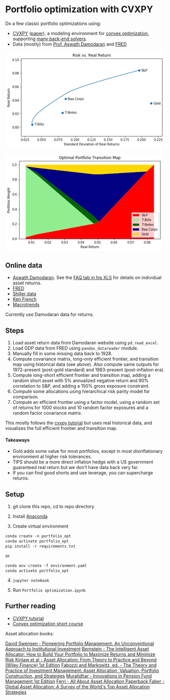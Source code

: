 # Portfolio optimization with CVXPY

Do a few classic portfolio optimizations using:

 - [CVXPY](https://www.cvxpy.org) ([paper](https://arxiv.org/abs/1603.00943)), a modeling environment for [convex optimization](https://web.stanford.edu/~boyd/cvxbook/), supporting [many back-end solvers](https://www.cvxpy.org/tutorial/advanced/index.html#solve-method-options).
 - Data (mostly) from [Prof. Aswath Damodaran](http://pages.stern.nyu.edu/~adamodar/New_Home_Page/datacurrent.html) and [FRED](https://fred.stlouisfed.org/)

![Efficient Frontier](efrontier.png)

![Optimal portfolio transition map](transmap.png)

## Online data

- [Aswath Damodaran](https://pages.stern.nyu.edu/~adamodar/). See the [FAQ tab in his XLS](https://www.stern.nyu.edu/~adamodar/pc/datasets/histretSP.xls) for details on individual asset returns.
- [FRED](https://fred.stlouisfed.org/)
- [Shiller data](http://www.econ.yale.edu/~shiller/data.htm)
- [Ken French](https://mba.tuck.dartmouth.edu/pages/faculty/ken.french/data_library.html)
- [Macrotrends](https://www.macrotrends.net/)

Currently use Damodaran data for returns.

## Steps

1. Load asset return data from Damodaran website using `pd.read_excel`.
2. Load GDP data from FRED using `pandas_datareader` module.
3. Manually fill in some missing data back to 1928.
4. Compute covariance matrix, long-only efficient frontier, and transition map using historical data (see above). Also compute same outputs for 1972-present (post-gold standard) and 1983-present (post-inflation era).
5. Compute long-short efficient frontier and transition map, adding a random short asset with 5% annualized negative return and 90% correlation to S&P, and adding a 150% gross exposure constraint.
6. Compute some allocations using hierarchical risk parity model for comparison.
6. Compute an efficient frontier using a factor model, using a random set of returns for 1000 stocks and 10 random factor exposures and a random factor covariance matrix.


This mostly follows the [cvxpy tutorial](https://colab.research.google.com/github/cvxgrp/cvx_short_course/blob/master/applications/portfolio_optimization.ipynb) but uses real historical data, and visualizes the full efficient frontier and transition map.

#### Takeaways 

 - Gold adds some value for most portfolios, except in most disinflationary environment at higher risk tolerances. 
 - TIPS should be a more direct inflation hedge with a US government guaranteed real return but we don't have data back very far.
 - If you can find good shorts and use leverage, you can supercharge returns.
 
## Setup

1. git clone this repo, cd to repo directory

2. Install [Anaconda](https://www.anaconda.com/products/individual)

3. Create virtual environment
```
conda create -n portfolio_opt
conda activate portfolio_opt
pip install -r requirements.txt
```

or
	
```
conda env create -f environment.yaml
conda activate portfolio_opt
```
4. `jupyter notebook`

5. Run `Portfolio optimization.ipynb`

## Further reading

 - [CVXPY tutorial](https://www.cvxpy.org/version/1.1/tutorial/index.html)
 - [Convex optimization short course](https://stanford.edu/~boyd/papers/cvx_short_course.html)

Asset allocation books:

[David Swensen - Pioneering Portfolio Management: An Unconventional Approach to Institutional Investment](https://www.amazon.com/Pioneering-Portfolio-Management-Unconventional-Institutional/dp/1416544690)
[Bernstein - The Intelligent Asset Allocator: How to Build Your Portfolio to Maximize Returns and Minimize Risk ](https://www.amazon.com/Intelligent-Asset-Allocator-Portfolio-Maximize/dp/1260026647)
[Kinlaw et al - Asset Allocation: From Theory to Practice and Beyond (Wiley Finance) 1st Edition](https://www.amazon.com/Asset-Allocation-Theory-Practice-Finance/dp/1119817714)
[Fabozzi and Markowitz, ed. - The Theory and Practice of Investment Management: Asset Allocation, Valuation, Portfolio Construction, and Strategies](https://www.amazon.com/Theory-Practice-Investment-Management-Construction/dp/0470929901)
[Muralidhar - Innovations in Pension Fund Management 1st Edition](https://www.amazon.com/Innovations-Pension-Fund-Management-Muralidhar/dp/0804745218)
[Ferri - All About Asset Allocation Paperback ](https://www.amazon.com/About-Asset-Allocation-Richard-Ferri/dp/0071429581)
[Faber - Global Asset Allocation: A Survey of the World's Top Asset Allocation Strategies](https://www.amazon.com/Global-Asset-Allocation-Survey-Strategies/dp/0988679922)
